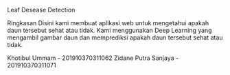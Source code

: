 Leaf Desease Detection

Ringkasan
Disini kami membuat aplikasi web untuk mengetahui apakah daun tersebut sehat 
atau tidak. Kami menggunakan Deep Learning yang mengambil gambar daun dan 
memprediksi apakah daun tersebut sehat atau tidak.


Khotibul Ummam - 201910370311062
Zidane Putra Sanjaya - 201910370311071
